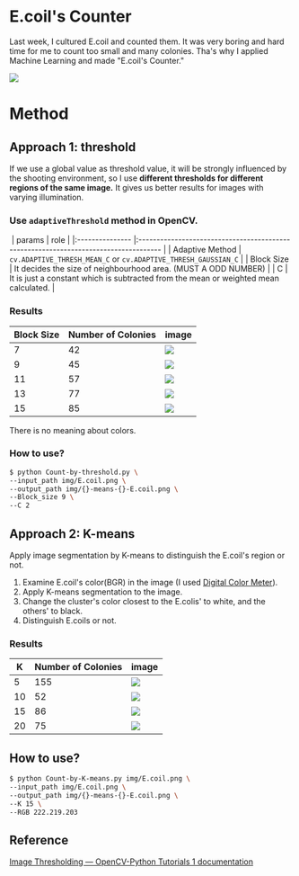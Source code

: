 # E.coil's Counter
Last week, I cultured E.coil and counted them. It was very boring and hard time for me to count too small and many colonies. Tha's why I applied Machine Learning and made "E.coil's Counter."

<img src="./img/E.coil.png">

# Method
## Approach 1: threshold
If we use a global value as threshold value, it will be strongly influenced by the shooting environment, so I use <b>different thresholds for different regions of the same image.</b> It gives us better results for images with varying illumination.

### Use `adaptiveThreshold` method in OpenCV.
​
| params          | role                                                                                 |
|:--------------- |:------------------------------------------------------------------------------------ |
| Adaptive Method | `cv.ADAPTIVE_THRESH_MEAN_C` or `cv.ADAPTIVE_THRESH_GAUSSIAN_C`                       |
| Block Size      | It decides the size of neighbourhood area. (MUST A ODD NUMBER)                       |
| C               | It is just a constant which is subtracted from the mean or weighted mean calculated. |

### Results

| Block Size | Number of Colonies | image |
| ---------- | ------------------ | ----- |
| 7          | 42                 |<img src="./img/th-42-E.coil.png">       |
| 9          | 45                 |<img src="./img/th-45-E.coil.png">       |
| 11         | 57                 |<img src="./img/th-57-E.coil.png">       |
| 13         | 77                 |<img src="./img/th-77-E.coil.png">       |
| 15         | 85                 |<img src="./img/th-85-E.coil.png">       |

There is no meaning about colors.

### How to use?

```sh
$ python Count-by-threshold.py \
--input_path img/E.coil.png \
--output_path img/{}-means-{}-E.coil.png \
--Block_size 9 \
--C 2
```

## Approach 2: K-means
Apply image segmentation by K-means to distinguish the E.coil's region or not.
1. Examine E.coil's color(BGR) in the image (I used [Digital Color Meter](https://support.apple.com/guide/digital-color-meter/welcome/mac)).
2. Apply K-means segmentation to the image.
3. Change the cluster's color closest to the E.colis' to white, and the others' to black.
4. Distinguish E.coils or not.

### Results
| K   | Number of Colonies | image |
| --- | ------------------ | ----- |
| 5   | 155                |<img src="./img/5-means-155-E.coil.png">       |
| 10  | 52                 |<img src="./img/10-means-52-E.coil.png">       |
| 15  | 86                 |<img src="./img/15-means-86-E.coil.png">       |
| 20  | 75                 |<img src="./img/20-means-75-E.coil.png">       |

## How to use?

```sh
$ python Count-by-K-means.py img/E.coil.png \
--input_path img/E.coil.png \
--output_path img/{}-means-{}-E.coil.png \
--K 15 \
--RGB 222.219.203
```

## Reference
[Image Thresholding — OpenCV-Python Tutorials 1 documentation](https://opencv-python-tutroals.readthedocs.io/en/latest/py_tutorials/py_imgproc/py_thresholding/py_thresholding.html)
